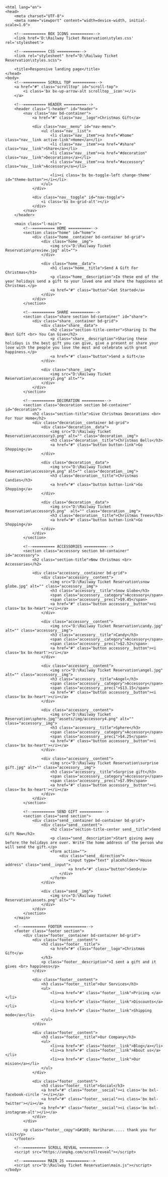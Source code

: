 <!DOCTYPE html>
    <html lang="en">
    <head>
        <meta charset="UTF-8">
        <meta name="viewport" content="width=device-width, initial-scale=1.0">

        <!--========== BOX ICONS ==========-->
        <link href='D:\Railway Ticket Reservation\styles.css' rel='stylesheet'>

        <!--========== CSS ==========-->
        <link rel="stylesheet" href="D:\Railway Ticket Reservation\styles.scss">

        <title>Responsive landing page</title>
    </head>
    <body>
        <!--========== SCROLL TOP ==========-->
        <a href="#" class="scrolltop" id="scroll-top">
            <i class='bx bx-up-arrow-alt scrolltop__icon'></i>
        </a>
        
        <!--========== HEADER ==========-->
        <header class="l-header" id="header">
            <nav class="nav bd-container">
                <a href="#" class="nav__logo">Christmas Gift</a>

                <div class="nav__menu" id="nav-menu">
                    <ul class="nav__list">
                        <li class="nav__item"><a href="#home" class="nav__link active-link">Home</a></li>
                        <li class="nav__item"><a href="#share" class="nav__link">Share</a></li>
                        <li class="nav__item"><a href="#decoration" class="nav__link">Decorations</a></li>
                        <li class="nav__item"><a href="#accessory" class="nav__link">Accessory</a></li>

                        <li><i class='bx bx-toggle-left change-theme' id="theme-button"></i></li>
                    </ul>
                </div>

                <div class="nav__toggle" id="nav-toggle">
                    <i class='bx bx-grid-alt'></i>
                </div>
            </nav>
        </header>

        <main class="l-main">
            <!--========== HOME ==========-->
            <section class="home" id="home">
                <div class="home__container bd-container bd-grid">
                    <div class="home__img">
                        <img src="D:\Railway Ticket Reservation\preview.jpg" alt="">
                    </div>

                    <div class="home__data">
                        <h1 class="home__title">Send A Gift For Christmas</h1>
                        <p class="home__description">In these end of the year holidays send a gift to your loved one and share the happiness at Christmas.</p>
                        <a href="#" class="button">Get Started</a>
                    </div>   
                </div>
            </section>

            <!--========== SHARE ==========-->
            <section class="share section bd-container" id="share">
                <div class="share__container bd-grid">
                    <div class="share__data">
                        <h2 class="section-title-center">Sharing Is The Best Gift <br> You Can Give</h2>
                        <p class="share__description">Sharing these holidays is the best gift you can give, give a present or share your love with the people you love the most and celebrate with great happiness.</p>
                        <a href="#" class="button">Send a Gift</a>
                    </div>

                    <div class="share__img">
                        <img src="D:\Railway Ticket Reservation\accessory2.png" alt="">
                    </div>
                </div>
            </section>

            <!--========== DECORATION ==========-->
            <section class="decoration section bd-container" id="decoration">
                <h2 class="section-title">Give Christmas Decorations <br> For Your Home</h2>
                <div class="decoration__container bd-grid">
                    <div class="decoration__data">
                        <img src="D:\Railway Ticket Reservation\accessory3.png" alt="" class="decoration__img">
                        <h3 class="decoration__title">Christmas Bells</h3>
                        <a href="#" class="button button-link">Go Shopping</a>
                    </div>

                    <div class="decoration__data">
                        <img src="D:\Railway Ticket Reservation\accessory4.png" alt="" class="decoration__img">
                        <h3 class="decoration__title">Christmas Candies</h3>
                        <a href="#" class="button button-link">Go Shopping</a>
                    </div>

                    <div class="decoration__data">
                        <img src="D:\Railway Ticket Reservation\accessory5.png"  alt="" class="decoration__img">
                        <h3 class="decoration__title">Christmas Trees</h3>
                        <a href="#" class="button button-link">Go Shopping</a>
                    </div>
                </div>
            </section>

            <!--========== ACCESSORIES ==========-->
            <section class="accessory section bd-container" id="accessory">
                <h2 class="section-title">New Christmas <br> Accessories</h2>

                <div class="accessory__container bd-grid">
                    <div class="accessory__content">
                        <img src="D:\Railway Ticket Reservation\snow globe.jpg" alt="" class="accessory__img">
                        <h3 class="accessory__title">Snow Globe</h3>
                        <span class="accessory__category">Accessory</span>
                        <span class="accessory__preci">$9.45</span>
                        <a href="#" class="button accessory__button"><i class='bx bx-heart'></i></a>
                    </div>

                    <div class="accessory__content">
                        <img src="D:\Railway Ticket Reservation\candy.jpg" alt="" class="accessory__img">
                        <h3 class="accessory__title">Candy</h3>
                        <span class="accessory__category">Accessory</span>
                        <span class="accessory__preci">$2.52</span>
                        <a href="#" class="button accessory__button"><i class='bx bx-heart'></i></a>
                    </div>

                    <div class="accessory__content">
                        <img src="D:\Railway Ticket Reservation\angel.jpg" alt="" class="accessory__img">
                        <h3 class="accessory__title">Angel</h3>
                        <span class="accessory__category">Accessory</span>
                        <span class="accessory__preci">$13.15</span>
                        <a href="#" class="button accessory__button"><i class='bx bx-heart'></i></a>
                    </div>

                    <div class="accessory__content">
                        <img src="D:\Railway Ticket Reservation\sphere.jpg""assets/img/accessory4.png" alt="" class="accessory__img">
                        <h3 class="accessory__title">Sphere</h3>
                        <span class="accessory__category">Accessory</span>
                        <span class="accessory__preci">$4.25</span>
                        <a href="#" class="button accessory__button"><i class='bx bx-heart'></i></a>
                    </div>

                    <div class="accessory__content">
                        <img src="D:\Railway Ticket Reservation\surprise gift.jpg" alt="" class="accessory__img">
                        <h3 class="accessory__title">Surprise gift</h3>
                        <span class="accessory__category">Accessory</span>
                        <span class="accessory__preci">$7.99</span>
                        <a href="#" class="button accessory__button"><i class='bx bx-heart'></i></a>
                    </div>
                </div>
            </section>

            <!--========== SEND GIFT ==========-->
            <section class="send section">
                <div class="send__container bd-container bd-grid">
                    <div class="send__content">
                        <h2 class="section-title-center send__title">Send Gift Now</h2>
                        <p class="send__description">Start giving away before the holidays are over. Write the home address of the person who will send the gift.</p>
                        <form action="">
                            <div class="send__direction">
                                <input type="text" placeholder="House address" class="send__input">
                                <a href="#" class="button">Send</a>
                            </div>
                        </form>
                    </div>

                    <div class="send__img">
                        <img src="D:\Railway Ticket Reservation\assets.png" alt="">
                    </div>
                </div>
            </section>
        </main>

        <!--========== FOOTER ==========-->
        <footer class="footer section">
            <div class="footer__container bd-container bd-grid">
                <div class="footer__content">
                    <h3 class="footer__title">
                        <a href="#" class="footer__logo">Christmas Gift</a>
                    </h3>
                    <p class="footer__description">I sent a gift and it gives <br> happiness</p>
                </div>

                <div class="footer__content">
                    <h3 class="footer__title">Our Services</h3>
                    <ul>
                        <li><a href="#" class="footer__link">Pricing </a></li>
                        <li><a href="#" class="footer__link">Discounts</a></li>
                        <li><a href="#" class="footer__link">Shipping mode</a></li>
                    </ul>
                </div>

                <div class="footer__content">
                    <h3 class="footer__title">Our Company</h3>
                    <ul>
                        <li><a href="#" class="footer__link">Blog</a></li>
                        <li><a href="#" class="footer__link">About us</a></li>
                        <li><a href="#" class="footer__link">Our mision</a></li>
                    </ul>
                </div>

                <div class="footer__content">
                    <h3 class="footer__title">Social</h3>
                    <a href="#" class="footer__social"><i class='bx bxl-facebook-circle '></i></a>
                    <a href="#" class="footer__social"><i class='bx bxl-twitter'></i></a>
                    <a href="#" class="footer__social"><i class='bx bxl-instagram-alt'></i></a>
                </div>
            </div>

            <p class="footer__copy">&#169; Hariharan..... thank you for visit</p>
        </footer>

        <!--========== SCROLL REVEAL ==========-->
        <script src="https://unpkg.com/scrollreveal"></script>

        <!--========== MAIN JS ==========-->
        <script src="D:\Railway Ticket Reservation\main.js"></script>
    </body>
</html>
